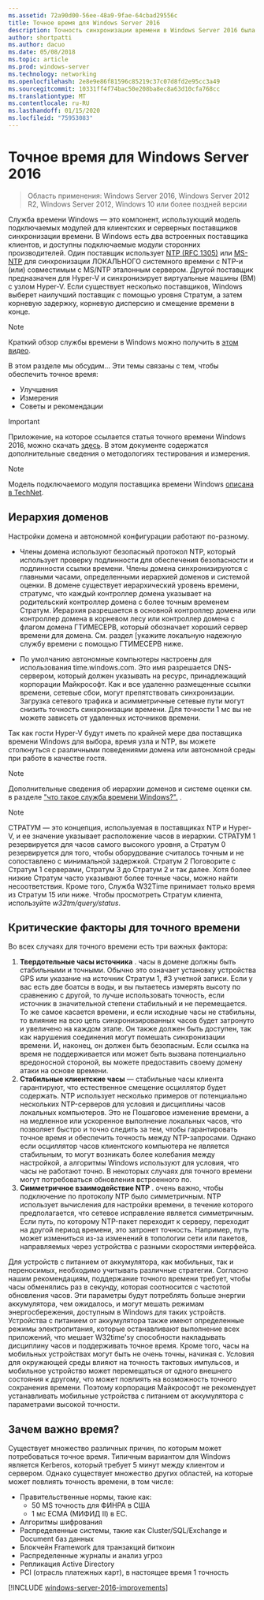 ```yaml
---
ms.assetid: 72a90d00-56ee-48a9-9fae-64cbad29556c
title: Точное время для Windows Server 2016
description: Точность синхронизации времени в Windows Server 2016 была значительно улучшена, при этом обеспечивается полная обратная совместимость NTP с более старыми версиями Windows.
author: shortpatti
ms.author: dacuo
ms.date: 05/08/2018
ms.topic: article
ms.prod: windows-server
ms.technology: networking
ms.openlocfilehash: 2e8e9e86f81596c85219c37c07d8fd2e95cc3a49
ms.sourcegitcommit: 10331ff4f74bac50e208ba8ec8a63d10cfa768cc
ms.translationtype: MT
ms.contentlocale: ru-RU
ms.lasthandoff: 01/15/2020
ms.locfileid: "75953083"
---
```

# <a name="accurate-time-for-windows-server-2016"></a>Точное время для Windows Server 2016

>Область применения: Windows Server 2016, Windows Server 2012 R2, Windows Server 2012, Windows 10 или более поздней версии

Служба времени Windows — это компонент, использующий модель подключаемых модулей для клиентских и серверных поставщиков синхронизации времени.  В Windows есть два встроенных поставщика клиентов, и доступны подключаемые модули сторонних производителей. Один поставщик использует [NTP (RFC 1305)](https://tools.ietf.org/html/rfc1305) или [MS-NTP](https://msdn.microsoft.com/library/cc246877.aspx) для синхронизации ЛОКАЛЬНОГО системного времени с NTP-и (или) совместимым с MS/NTP эталонным сервером. Другой поставщик предназначен для Hyper-V и синхронизирует виртуальные машины (ВМ) с узлом Hyper-V.  Если существует несколько поставщиков, Windows выберет наилучший поставщик с помощью уровня Стратум, а затем корневую задержку, корневую дисперсию и смещение времени в конце.

> [!NOTE]
> Краткий обзор службы времени в Windows можно получить в [этом видео](https://aka.ms/WS2016TimeVideo).

В этом разделе мы обсудим... Эти темы связаны с тем, чтобы обеспечить точное время: 

- Улучшения
- Измерения
- Советы и рекомендации

> [!IMPORTANT]
> Приложение, на которое ссылается статья точного времени Windows 2016, можно скачать [здесь](https://windocs.blob.core.windows.net/windocs/WindowsTimeSyncAccuracy_Addendum.pdf).  В этом документе содержатся дополнительные сведения о методологиях тестирования и измерения.

> [!NOTE] 
> Модель подключаемого модуля поставщика времени Windows [описана в TechNet](https://msdn.microsoft.com/library/windows/desktop/ms725475%28v=vs.85%29.aspx).

## <a name="domain-hierarchy"></a>Иерархия доменов
Настройки домена и автономной конфигурации работают по-разному.

- Члены домена используют безопасный протокол NTP, который использует проверку подлинности для обеспечения безопасности и подлинности ссылки времени.  Члены домена синхронизируются с главными часами, определенными иерархией доменов и системой оценки.  В домене существует иерархический уровень времени, стратумс, что каждый контроллер домена указывает на родительский контроллер домена с более точным временем Стратум.  Иерархия разрешается в основной контроллер домена или контроллер домена в корневом лесу или контроллер домена с флагом домена ГТИМЕСЕРВ, который обозначает хороший сервер времени для домена.  См. раздел [укажите локальную надежную службу времени с помощью ГТИМЕСЕРВ ниже.

- По умолчанию автономные компьютеры настроены для использования time.windows.com.  Это имя разрешается DNS-сервером, который должен указывать на ресурс, принадлежащий корпорации Майкрософт.  Как и все удаленно размещенные ссылки времени, сетевые сбои, могут препятствовать синхронизации.  Загрузка сетевого трафика и асимметричные сетевые пути могут снизить точность синхронизации времени.  Для точности 1 мс вы не можете зависеть от удаленных источников времени.

Так как гости Hyper-V будут иметь по крайней мере два поставщика времени Windows для выбора, время узла и NTP, вы можете столкнуться с различными поведениями домена или автономной среды при работе в качестве гостя.

> [!NOTE] 
> Дополнительные сведения об иерархии доменов и системе оценки см. в разделе ["что такое служба времени Windows?".](https://blogs.msdn.microsoft.com/w32time/2007/07/07/what-is-windows-time-service/) .

> [!NOTE]
> СТРАТУМ — это концепция, используемая в поставщиках NTP и Hyper-V, и ее значение указывает расположение часов в иерархии.  СТРАТУМ 1 резервируется для часов самого высокого уровня, а Стратум 0 резервируется для того, чтобы оборудование считалось точным и не сопоставлено с минимальной задержкой.  Стратум 2 Поговорите с Стратум 1 серверами, Стратум 3 до Стратум 2 и так далее.  Хотя более низкие Стратум часто указывают более точные часы, можно найти несоответствия.  Кроме того, Служба W32Time принимает только время из Стратум 15 или ниже.  Чтобы просмотреть Стратум клиента, используйте *w32tm/query/status*.

## <a name="critical-factors-for-accurate-time"></a>Критические факторы для точного времени
Во всех случаях для точного времени есть три важных фактора:

1. **Твердотельные часы источника** . часы в домене должны быть стабильными и точными. Обычно это означает установку устройства GPS или указание на источник Стратум 1, #3 учетной записи. Если у вас есть две боатсы в воды, и вы пытаетесь измерять высоту по сравнению с другой, то лучше использовать точность, если источник в значительной степени стабильный и не перемещается. То же самое касается времени, и если исходные часы не стабильны, то влияние на всю цепь синхронизированных часов будет затронуто и увеличено на каждом этапе. Он также должен быть доступен, так как нарушения соединения могут помешать синхронизации времени. И, наконец, он должен быть безопасным. Если ссылка на время не поддерживается или может быть вызвана потенциально вредоносной стороной, вы можете предоставить своему домену атаки на основе времени.
2. **Стабильные клиентские часы** — стабильные часы клиента гарантируют, что естественное смещение осциллятор будет содержать.  NTP использует несколько примеров от потенциально нескольких NTP-серверов для условия и дисциплины часов локальных компьютеров.  Это не Пошаговое изменение времени, а на медленное или ускоренное выполнение локальных часов, что позволяет быстро и точно следить за тем, чтобы гарантировать точное время и обеспечить точность между NTP-запросами.  Однако если осциллятор часов клиентского компьютера не является стабильным, то могут возникать более колебания между настройкой, а алгоритмы Windows используют для условия, что часы не работают точно.  В некоторых случаях для точного времени могут потребоваться обновления встроенного по.
3. **Симметричное взаимодействие NTP** . очень важно, чтобы подключение по протоколу NTP было симметричным.  NTP использует вычисления для настройки времени, в течение которого предполагается, что сетевое исправление является симметричным.  Если путь, по которому NTP-пакет переходит к серверу, переходит на другой период времени, это затронет точность.  Например, путь может измениться из-за изменений в топологии сети или пакетов, направляемых через устройства с разными скоростями интерфейса.

Для устройств с питанием от аккумулятора, как мобильных, так и переносимых, необходимо учитывать различные стратегии.  Согласно нашим рекомендациям, поддержание точного времени требует, чтобы часы обменялись раз в секунду, которая соотносится с частотой обновления часов. Эти параметры будут потреблять больше энергии аккумулятора, чем ожидалось, и могут мешать режимам энергосбережения, доступным в Windows для таких устройств. Устройства с питанием от аккумулятора также имеют определенные режимы электропитания, которые останавливают выполнение всех приложений, что мешает W32time'sу способности накладывать дисциплину часов и поддерживать точное время. Кроме того, часы на мобильных устройствах могут быть не очень точны, начиная с.  Условия для окружающей среды влияют на точность тактовых импульсов, и мобильное устройство может перемещаться от одного внешнего состояния к другому, что может повлиять на возможность точного сохранения времени.  Поэтому корпорация Майкрософт не рекомендует устанавливать мобильные устройства с питанием от аккумулятора с параметрами высокой точности. 

## <a name="why-is-time-important"></a>Зачем важно время?  
Существует множество различных причин, по которым может потребоваться точное время.  Типичным вариантом для Windows является Kerberos, который требует 5 минут между клиентом и сервером.  Однако существует множество других областей, на которые может повлиять точность времени, в том числе:


- Правительственные нормы, такие как:
    - 50 MS точность для ФИНРА в США
    - 1 мс ЕСМА (МИФИД II) в ЕС.
- Алгоритмы шифрования
- Распределенные системы, такие как Cluster/SQL/Exchange и Document баз данных
- Блокчейн Framework для транзакций биткоин
- Распределенные журналы и анализ угроз 
- Репликация Active Directory
- PCI (отрасль платежных карт), в настоящее время 1 точность



[!INCLUDE [windows-server-2016-improvements](windows-server-2016-improvements.md)]
